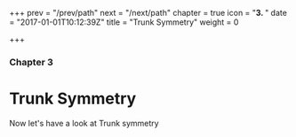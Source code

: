 +++
prev = "/prev/path"
next = "/next/path"
chapter = true
icon = "<b>3. </b>"
date = "2017-01-01T10:12:39Z"
title = "Trunk Symmetry"
weight = 0

+++

### Chapter 3

# Trunk Symmetry

Now let's have a look at Trunk symmetry
